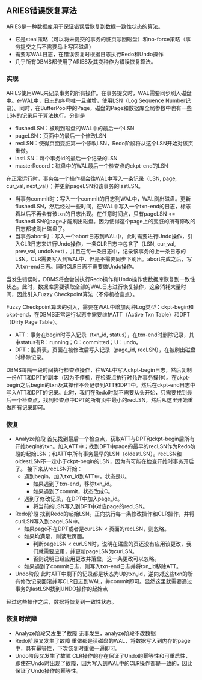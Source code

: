 ## ARIES错误恢复算法

ARIES是一种数据库用于保证错误后恢复到数据一致性状态的算法。
- 它是steal策略（可以将未提交的事务的脏页写回磁盘）和no-force策略（事务提交之后不需要马上写回磁盘）
- 需要写WAL日志，在错误恢复时根据日志执行Redo和Undo操作
- 几乎所有DBMS都使用了ARIES及其变种作为错误恢复算法。
### 实现
ARIES使用WAL来记录事务的所有操作。在事务提交时，WAL需要同步刷入磁盘中。在WAL中，日志的序号唯一且递增，使用LSN（Log Sequence Number记录）。同时，在BufferPool中的Page，磁盘的Page和数据库全局参数中也有一些LSN的记录用于算法执行。分别是
- flushedLSN：被刷到磁盘的WAL中的最后一个LSN
- pageLSN：页面中的最后一个修改LSN
- recLSN：使得页面变脏第一个修改LSN，Redo阶段将从这个LSN开始对该页重做。
- lastLSN：每个事务id的最后一个记录的LSN
- masterRecord：磁盘中的WAL最后一个检查点的ckpt-end的LSN

在正常运行时，事务每一个操作都会往WAL中写入一条记录（LSN, page, cur_val, next_val）；并更新pageLSN和该事务的lastLSN。
- 当事务commit时：写入一个commit的日志到WAL中，WAL刷出磁盘。更新flushedLSN，然后经过一些时间，在WAL中写入一个txn-end的日志，标志着以后不再会有该txn的日志出现。在任意时间点，只有pageLSN <= flushedLSN的page才能刷出磁盘。因为使得这个page上的变脏的所有修改的日志都被刷出磁盘了。
- 当事务abort时：写入一个abort日志到WAL中，此时需要进行Undo操作，引入CLR日志来进行Undo操作，一条CLR日志中包含了（LSN, cur_val, prev_val, undoNext），并且在每一条日志中，记录该事务的上一条日志的LSN。CLR需要写入到WAL中，但是不需要同步下刷出。abort完成之后，写入txn-end日志。同时CLR日志不需要做Undo操作。

当发生错误时，DBMS将会尝试执行Redo操作和Undo操作使数据库恢复到一致性状态。此时，数据库需要读取全部的WAL日志进行恢复操作，这会消耗大量时间，因此引入Fuzzy Checkpoint算法（不停机检查点）。

Fuzzy Checkpoint算法的引入，需要在WAL中增加两种Log类型：ckpt-begin和ckpt-end，在DBMS正常运行状态中需要维护ATT（Active Txn Table）和DPT（Dirty Page Table）。
- ATT：事务在begin时写入记录（txn_id, status），在txn-end时删除记录，其中status有R：running；C：committed；U：undo。
- DPT：脏页表，页面在被修改后写入记录（page_id, recLSN），在被刷出磁盘时移除记录。

DBMS每隔一段时间执行检查点操作，往WAL中写入ckpt-begin日志，然后复制一份ATT和DPT的副本（因为不停机，在检查点执行时允许事务操作）。在ckpt-begin之后begin的txn及其操作不会记录到ATT和DPT中。然后在ckpt-end日志中写入ATT和DPT的记录。此时，我们在Redo时就不需要从头开始，只需要找到最后一个检查点，找到检查点中DPT的所有页中最小的recLSN，然后从这里开始重做所有记录即可。
### 恢复
- Analyze阶段
首先找到最后一个检查点，获取ATT与DPT和ckpt-begin后所有开始begin的txn。加入ATT中；找到DPT中page的最早的recLSN作为Redo阶段的起始LSN；和ATT中所有事务最早的LSN（oldestLSN）。recLSN和oldestLSN不一定小于ckpt-begin的LSN，因为有可能在检查开始时事务开启了。
接下来从recLSN开始：
	- 遇到begin，加入txn_id到ATT中，状态是U。
		- 如果遇到了txn-end，移除txn_id。
		- 如果遇到了commit，状态改成C。
	- 遇到了修改记录，在DPT中加入page_id。
		- 将当前的LSN写入到DPT中对应page的recLSN。
- Redo阶段
找到Redo的起始LSN。正向执行每一条修改操作和CLR操作，并将curLSN写入到pageLSN中。
	- 如果page不在DPT或者是curLSN < 页面的recLSN，则忽略。
	- 如果均满足，则读取页面。
		- 判断pageLSN < curLSN时，说明在磁盘的页还没有应用该更改，我们就需要应用，并更新pageLSN为curLSN。
		- 否则说明已经应用更改并落盘，这一条更改可以忽略。
	- 如果遇到了commit日志，则写入txn-end日志并将txn_id移除ATT。
- Undo阶段
此时ATT中剩下的记录都是状态为U的txn_id，逆向对这些txn的所有修改记录回滚并写CLR日志到WAL，并commit即可。显然这里就需要通过事务的lastLSN找到UNDO操作的起始点

经过这些操作之后，数据将恢复到一致性状态。
### 恢复时故障
- Analyze阶段又发生了故障
无事发生，analyze阶段不改数据
- Redo阶段又发生了故障
重做都是读磁盘的WAL，将数据写入到内存的page中，具有幂等性，下次恢复时重做一遍即可。
- Undo阶段又发生了故障
CLR操作的存在保证了Undo的幂等性和可重启性，即使在Undo时出现了故障，因为写入到WAL中的CLR操作都是一致的，因此保证了Undo操作的幂等性。
